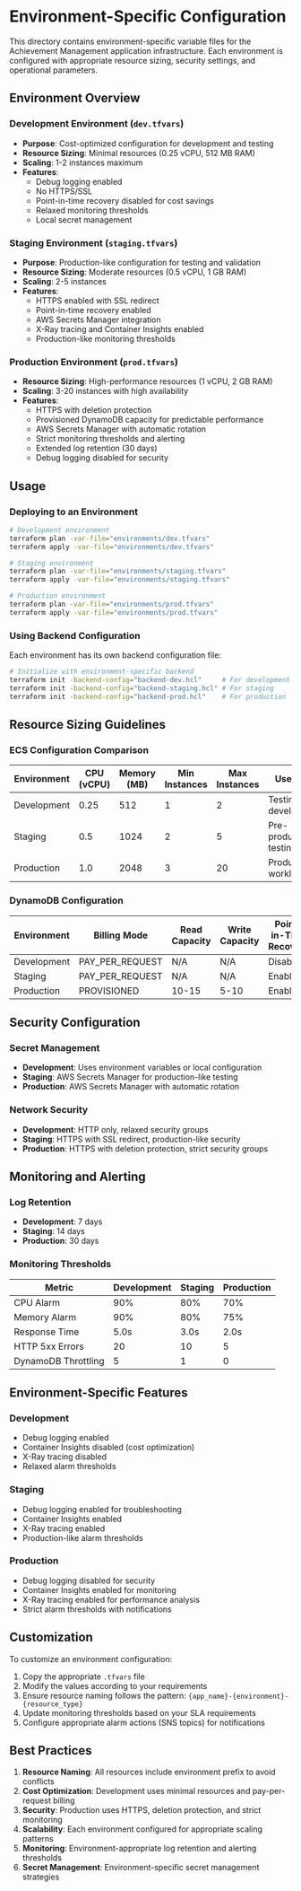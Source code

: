 # Environment-Specific Configuration

This directory contains environment-specific variable files for the Achievement Management application infrastructure. Each environment is configured with appropriate resource sizing, security settings, and operational parameters.

## Environment Overview

### Development Environment (`dev.tfvars`)
- **Purpose**: Cost-optimized configuration for development and testing
- **Resource Sizing**: Minimal resources (0.25 vCPU, 512 MB RAM)
- **Scaling**: 1-2 instances maximum
- **Features**: 
  - Debug logging enabled
  - No HTTPS/SSL
  - Point-in-time recovery disabled for cost savings
  - Relaxed monitoring thresholds
  - Local secret management

### Staging Environment (`staging.tfvars`)
- **Purpose**: Production-like configuration for testing and validation
- **Resource Sizing**: Moderate resources (0.5 vCPU, 1 GB RAM)
- **Scaling**: 2-5 instances
- **Features**:
  - HTTPS enabled with SSL redirect
  - Point-in-time recovery enabled
  - AWS Secrets Manager integration
  - X-Ray tracing and Container Insights enabled
  - Production-like monitoring thresholds

### Production Environment (`prod.tfvars`)
- **Resource Sizing**: High-performance resources (1 vCPU, 2 GB RAM)
- **Scaling**: 3-20 instances with high availability
- **Features**:
  - HTTPS with deletion protection
  - Provisioned DynamoDB capacity for predictable performance
  - AWS Secrets Manager with automatic rotation
  - Strict monitoring thresholds and alerting
  - Extended log retention (30 days)
  - Debug logging disabled for security

## Usage

### Deploying to an Environment

```bash
# Development environment
terraform plan -var-file="environments/dev.tfvars"
terraform apply -var-file="environments/dev.tfvars"

# Staging environment
terraform plan -var-file="environments/staging.tfvars"
terraform apply -var-file="environments/staging.tfvars"

# Production environment
terraform plan -var-file="environments/prod.tfvars"
terraform apply -var-file="environments/prod.tfvars"
```

### Using Backend Configuration

Each environment has its own backend configuration file:

```bash
# Initialize with environment-specific backend
terraform init -backend-config="backend-dev.hcl"     # For development
terraform init -backend-config="backend-staging.hcl" # For staging
terraform init -backend-config="backend-prod.hcl"    # For production
```

## Resource Sizing Guidelines

### ECS Configuration Comparison

| Environment | CPU (vCPU) | Memory (MB) | Min Instances | Max Instances | Use Case |
|-------------|------------|-------------|---------------|---------------|----------|
| Development | 0.25       | 512         | 1             | 2             | Testing, development |
| Staging     | 0.5        | 1024        | 2             | 5             | Pre-production testing |
| Production  | 1.0        | 2048        | 3             | 20            | Production workloads |

### DynamoDB Configuration

| Environment | Billing Mode | Read Capacity | Write Capacity | Point-in-Time Recovery |
|-------------|--------------|---------------|----------------|------------------------|
| Development | PAY_PER_REQUEST | N/A | N/A | Disabled |
| Staging     | PAY_PER_REQUEST | N/A | N/A | Enabled |
| Production  | PROVISIONED | 10-15 | 5-10 | Enabled |

## Security Configuration

### Secret Management

- **Development**: Uses environment variables or local configuration
- **Staging**: AWS Secrets Manager for production-like testing
- **Production**: AWS Secrets Manager with automatic rotation

### Network Security

- **Development**: HTTP only, relaxed security groups
- **Staging**: HTTPS with SSL redirect, production-like security
- **Production**: HTTPS with deletion protection, strict security groups

## Monitoring and Alerting

### Log Retention

- **Development**: 7 days
- **Staging**: 14 days  
- **Production**: 30 days

### Monitoring Thresholds

| Metric | Development | Staging | Production |
|--------|-------------|---------|------------|
| CPU Alarm | 90% | 80% | 70% |
| Memory Alarm | 90% | 80% | 75% |
| Response Time | 5.0s | 3.0s | 2.0s |
| HTTP 5xx Errors | 20 | 10 | 5 |
| DynamoDB Throttling | 5 | 1 | 0 |

## Environment-Specific Features

### Development
- Debug logging enabled
- Container Insights disabled (cost optimization)
- X-Ray tracing disabled
- Relaxed alarm thresholds

### Staging
- Debug logging enabled for troubleshooting
- Container Insights enabled
- X-Ray tracing enabled
- Production-like alarm thresholds

### Production
- Debug logging disabled for security
- Container Insights enabled for monitoring
- X-Ray tracing enabled for performance analysis
- Strict alarm thresholds with notifications

## Customization

To customize an environment configuration:

1. Copy the appropriate `.tfvars` file
2. Modify the values according to your requirements
3. Ensure resource naming follows the pattern: `{app_name}-{environment}-{resource_type}`
4. Update monitoring thresholds based on your SLA requirements
5. Configure appropriate alarm actions (SNS topics) for notifications

## Best Practices

1. **Resource Naming**: All resources include environment prefix to avoid conflicts
2. **Cost Optimization**: Development uses minimal resources and pay-per-request billing
3. **Security**: Production uses HTTPS, deletion protection, and strict monitoring
4. **Scalability**: Each environment configured for appropriate scaling patterns
5. **Monitoring**: Environment-appropriate log retention and alerting thresholds
6. **Secret Management**: Environment-specific secret management strategies